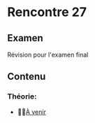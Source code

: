 # Rencontre 27

## Examen
Révision pour l'examen final

## Contenu

### Théorie:
- 🔗🚧[À venir](BRISE)


